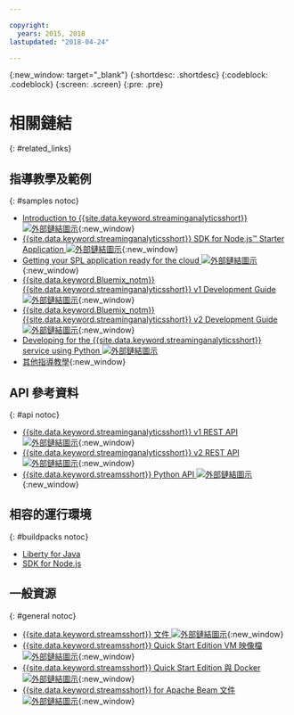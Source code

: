 ```yaml
---

copyright:
  years: 2015, 2018
lastupdated: "2018-04-24"

---
```


<!-- Attribute definitions -->
{:new_window: target="_blank"}
{:shortdesc: .shortdesc}
{:codeblock: .codeblock}
{:screen: .screen}
{:pre: .pre}

# 相關鏈結
{: #related_links}

## 指導教學及範例
{: #samples notoc}
* [Introduction to {{site.data.keyword.streaminganalyticsshort}} ![外部鏈結圖示](../../icons/launch-glyph.svg "外部鏈結圖示")](https://developer.ibm.com/streamsdev/docs/streaming-analytics-now-available-bluemix){:new_window}
* [{{site.data.keyword.streaminganalyticsshort}} SDK for Node.js™ Starter Application ![外部鏈結圖示](../../icons/launch-glyph.svg "外部鏈結圖示")](https://www.ibm.com/developerworks/library/ba-bluemix-detect-complex-events-from-data-stream-trs/index.html){:new_window}
* [Getting your SPL application ready for the cloud ![外部鏈結圖示](../../icons/launch-glyph.svg "外部鏈結圖示")](https://developer.ibm.com/streamsdev/docs/getting-spl-application-ready-cloud){:new_window}
* [{{site.data.keyword.Bluemix_notm}} {{site.data.keyword.streaminganalyticsshort}} v1 Development Guide ![外部鏈結圖示](../../icons/launch-glyph.svg "外部鏈結圖示")](https://developer.ibm.com/streamsdev/docs/bluemix-streaming-analytics-development-guide/){:new_window}
* [{{site.data.keyword.Bluemix_notm}} {{site.data.keyword.streaminganalyticsshort}} v2 Development Guide ![外部鏈結圖示](../../icons/launch-glyph.svg "外部鏈結圖示")](https://developer.ibm.com/streamsdev/docs/streaming-analytics-dev-guide/){:new_window}
* [Developing for the {{site.data.keyword.streaminganalyticsshort}} service using Python ![外部鏈結圖示](../../icons/launch-glyph.svg "外部鏈結圖示")](http://ibmstreams.github.io/streamsx.documentation/docs/python/1.6/python-appapi-devguide-2a/index.html)
* [其他指導教學](/docs/services/StreamingAnalytics/r_integrating_cloudant_rest.html){:new_window}


## API 參考資料
{: #api notoc}
* [{{site.data.keyword.streaminganalyticsshort}} v1 REST API ![外部鏈結圖示](../../icons/launch-glyph.svg "外部鏈結圖示")](https://console.bluemix.net/apidocs/220){:new_window}
* [{{site.data.keyword.streaminganalyticsshort}} v2 REST API ![外部鏈結圖示](../../icons/launch-glyph.svg "外部鏈結圖示")](https://console.bluemix.net/apidocs/1939){:new_window}
* [{{site.data.keyword.streamsshort}} Python API ![外部鏈結圖示](../../icons/launch-glyph.svg "外部鏈結圖示")](http://ibmstreams.github.io/streamsx.documentation/docs/python/1.6/python-appapi-devguide/){:new_window}


## 相容的運行環境
{: #buildpacks notoc}
* [Liberty for Java](/docs/runtimes/liberty/index.html#liberty)
* [SDK for Node.js](/docs/runtimes/nodejs/index.html#nodejs)

## 一般資源
{: #general notoc}
* [{{site.data.keyword.streamsshort}} 文件 ![外部鏈結圖示](../../icons/launch-glyph.svg "外部鏈結圖示")](http://www.ibm.com/support/knowledgecenter/SSCRJU_4.2.1/com.ibm.streams.welcome.doc/doc/kc-homepage.html){:new_window}
* [{{site.data.keyword.streamsshort}} Quick Start Edition VM 映像檔 ![外部鏈結圖示](../../icons/launch-glyph.svg "外部鏈結圖示")](http://ibmstreams.github.io/streamsx.documentation/docs/4.2/qse-intro/){:new_window}
* [{{site.data.keyword.streamsshort}} Quick Start Edition 與 Docker ![外部鏈結圖示](../../icons/launch-glyph.svg "外部鏈結圖示")](http://ibmstreams.github.io/streamsx.documentation/docs/4.2/qse-install-docker/){:new_window}
* [{{site.data.keyword.streamsshort}} for Apache Beam 文件 ![外部鏈結圖示](../../icons/launch-glyph.svg "外部鏈結圖示")](https://ibmstreams.github.io/streamsx.documentation/docs/beamrunner/beamrunner-1-intro/){:new_window}
